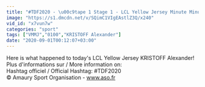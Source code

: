 ```yaml
---
title: "#TDF2020 - \u00c9tape 1 Stage 1 - LCL Yellow Jersey Minute Minute Maillot Jaune"
image: "https://s1.dmcdn.net/v/SQimC1VIgEAstlZ3Q/x240"
vid_id: "x7vun7w"
categories: "sport"
tags: ["VMMJ","0100","KRISTOFF Alexander"]
date: "2020-09-01T00:12:07+03:00"
---
```

Here is what happened to today's LCL Yellow Jersey KRISTOFF Alexander!  <br>Plus d'informations sur / More information on:  <br>Hashtag officiel / Official Hashtag: #TDF2020  <br>© Amaury Sport Organisation - www.aso.fr
